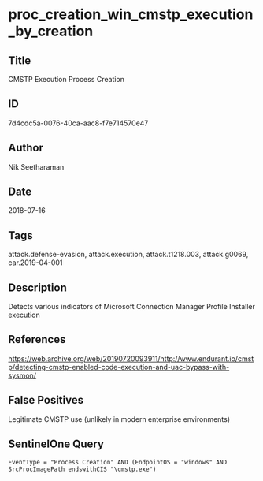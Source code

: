 # proc_creation_win_cmstp_execution_by_creation

## Title
CMSTP Execution Process Creation

## ID
7d4cdc5a-0076-40ca-aac8-f7e714570e47

## Author
Nik Seetharaman

## Date
2018-07-16

## Tags
attack.defense-evasion, attack.execution, attack.t1218.003, attack.g0069, car.2019-04-001

## Description
Detects various indicators of Microsoft Connection Manager Profile Installer execution

## References
https://web.archive.org/web/20190720093911/http://www.endurant.io/cmstp/detecting-cmstp-enabled-code-execution-and-uac-bypass-with-sysmon/

## False Positives
Legitimate CMSTP use (unlikely in modern enterprise environments)

## SentinelOne Query
```
EventType = "Process Creation" AND (EndpointOS = "windows" AND SrcProcImagePath endswithCIS "\cmstp.exe")

```